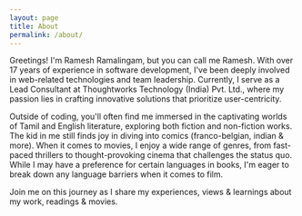 ```yaml
---
layout: page
title: About
permalink: /about/
---
```


Greetings! I'm Ramesh Ramalingam, but you can call me Ramesh. With over 17 years of experience in software development, I've been deeply involved in web-related technologies and team leadership. Currently, I serve as a Lead Consultant at Thoughtworks Technology (India) Pvt. Ltd., where my passion lies in crafting innovative solutions that prioritize user-centricity.

Outside of coding, you'll often find me immersed in the captivating worlds of Tamil and English literature, exploring both fiction and non-fiction works. The kid in me still finds joy in diving into comics (franco-belgian, indian & more). When it comes to movies, I enjoy a wide range of genres, from fast-paced thrillers to thought-provoking cinema that challenges the status quo. While I may have a preference for certain languages in books, I'm eager to break down any language barriers when it comes to film.

Join me on this journey as I share my experiences, views & learnings about my work, readings & movies.
